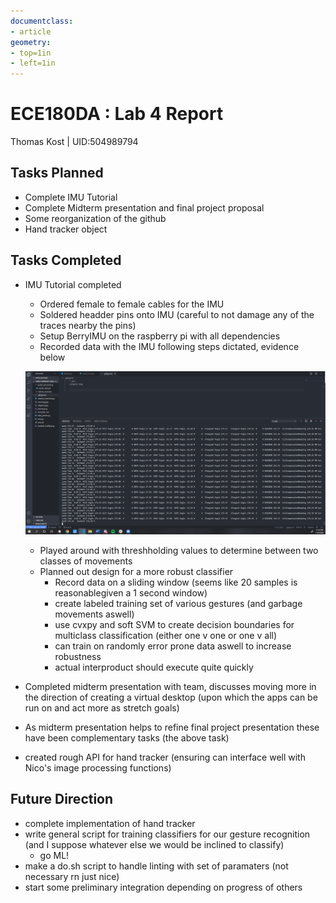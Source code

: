 ```yaml
---
documentclass:
- article
geometry:
- top=1in
- left=1in
---
```


# ECE180DA : Lab 4 Report

 Thomas Kost |  UID:504989794

## Tasks Planned

- Complete IMU Tutorial
- Complete Midterm presentation and final project proposal
- Some reorganization of the github
- Hand tracker object 

## Tasks Completed
- IMU Tutorial completed
    - Ordered female to female cables for the IMU
    - Soldered headder pins onto IMU (careful to not damage any of the traces nearby the pins)
    - Setup BerryIMU on the raspberry pi with all dependencies
    - Recorded data with the IMU following steps dictated, evidence below

    ![IMU Data Recording](IMU_data.png)
    
    - Played around with threshholding values to determine between two classes of movements
    - Planned out design for a more robust classifier
        - Record data on a sliding window (seems like 20 samples is reasonablegiven a 1 second window)
        - create labeled training set of various gestures (and garbage movements aswell)
        - use cvxpy and soft SVM to create decision boundaries for multiclass classification (either one v one or one v all)
        - can train on randomly error prone data aswell to increase robustness
        - actual interproduct should execute quite quickly
- Completed midterm presentation with team, discusses moving more in the direction of creating a virtual desktop (upon which the apps can be run on and act more as stretch goals)
- As midterm presentation helps to refine final project presentation these have been complementary tasks (the above task)
- created rough API for hand tracker (ensuring can interface well with Nico's image processing functions)

## Future Direction
- complete implementation of hand tracker
- write general script for training classifiers for our gesture recognition (and I suppose whatever else we would be inclined to classify)
    - go ML!
- make a do.sh script to handle linting with set of paramaters (not necessary rn just nice)
- start some preliminary integration depending on progress of others
